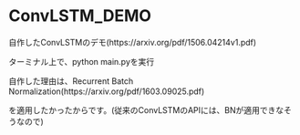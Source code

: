 # ConvLSTM_DEMO
<p>自作したConvLSTMのデモ(https://arxiv.org/pdf/1506.04214v1.pdf)</p>
ターミナル上で、python main.pyを実行
<p>自作した理由は、Recurrent Batch Normalization(https://arxiv.org/pdf/1603.09025.pdf)</p>
を適用したかったからです。(従来のConvLSTMのAPIには、BNが適用できなそうなので)
